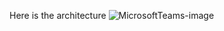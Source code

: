 Here is the architecture
![MicrosoftTeams-image](https://github.com/lamthaithanhlong/reverse-proxy-demo/assets/39092725/ed9058de-76e3-4f68-944c-06524caa81ef)


